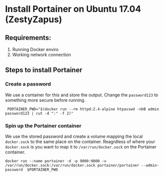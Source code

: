 # Install Portainer on Ubuntu 17.04 (ZestyZapus)

## Requirements:

1. Running Docker enviro
2. Working network connection

## Steps to install Portainer

### Create a password

We use a container for this and store the output. 
Change the `password123` to something more secure before running.

```
 PORTAINER_PWD="$(docker run --rm httpd:2.4-alpine htpasswd -nbB admin password123 | cut -d ":" -f 2)"
```

### Spin up the Portainer container

We use the stored password and create a volume mapping the local `docker.sock` to the same place on the container.
Reagrdless of where your `docker.sock` is you want to map it to `/var/run/docker.sock` on the Portainer container.


```
docker run --name portainer -d -p 9000:9000 -v /var/run/docker.sock:/var/run/docker.sock portainer/portainer --admin-password  $PORTAINER_PWD
```